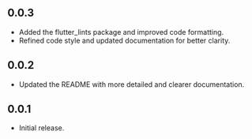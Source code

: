 ## 0.0.3

* Added the flutter_lints package and improved code formatting.
* Refined code style and updated documentation for better clarity.

## 0.0.2

* Updated the README with more detailed and clearer documentation.

## 0.0.1

* Initial release.
